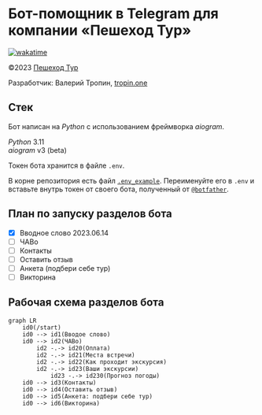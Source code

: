 # Бот-помощник в Telegram для компании «Пешеход Тур»

[![wakatime](https://wakatime.com/badge/github/tropintropin/telegram_bot_peshehod_chat.svg)](https://wakatime.com/badge/github/tropintropin/telegram_bot_peshehod_chat)

©2023 [Пешеход Тур](https://peshehodtour.ru)

Разработчик: Валерий Тропин, [tropin.one](https://tropin.one)

## Стек

Бот написан на *Python* с использованием фреймворка *aiogram*.

*Python* 3.11  
*aiogram* v3 (beta)

Токен бота хранится в файле `.env`.

В корне репозитория есть файл [`.env_example`](.env_example). Переименуйте его в `.env`
и вставьте внутрь токен от своего бота, полученный от [`@botfather`](https://t.me/botfather).


## План по запуску разделов бота

- [x] Вводное слово 2023.06.14
- [ ] ЧАВо
- [ ] Контакты
- [ ] Оставить отзыв
- [ ] Анкета (подбери себе тур)
- [ ] Викторина

## Рабочая схема разделов бота

```mermaid
graph LR
    id0(/start)
    id0 --> id1(Вводое слово)
    id0 --> id2(ЧАВо)
        id2 -.-> id20(Оплата)
        id2 -.-> id21(Места встречи)
        id2 -.-> id22(Как проходит экскурсия)
        id2 -.-> id23(Ваши экскурсии)
            id23 -.-> id230(Прогноз погоды)
    id0 --> id3(Контакты)
    id0 --> id4(Оставить отзыв)
    id0 --> id5(Анкета: подбери себе тур)
    id0 --> id6(Викторина)
```